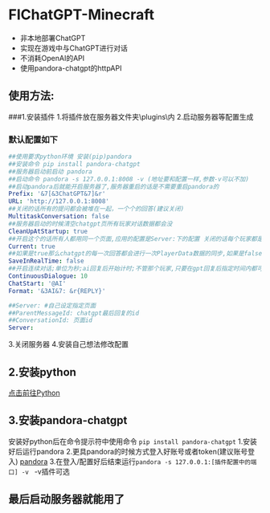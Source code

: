 # FIChatGPT-Minecraft
- 非本地部署ChatGPT
- 实现在游戏中与ChatGPT进行对话
- 不消耗OpenAI的API
- 使用pandora-chatgpt的httpAPI

## 使用方法:
###1.安装插件
1.将插件放在服务器文件夹\plugins\内
2.启动服务器等配置生成
### 默认配置如下
```YAML
##使用要求python环境 安装(pip)pandora
##安装命令 pip install pandora-chatgpt
##服务器启动前启动 pandora
##启动命令 pandora -s 127.0.0.1:8008 -v (地址要和配置一样,参数-v可以不加)
##启动pandora后就能开启服务器了,服务器重启的话是不需要重启pandora的
Prefix: '&7[&3ChatGPT&7]&r'
URL: 'http://127.0.0.1:8008'
##关闭的话所有的提问都会被堆在一起，一个个的回答(建议关闭)
MultitaskConversation: false
##服务器启动的时候清空chatgpt页所有玩家对话数据都会没
CleanUpAtStartup: true
##开启这个的话所有人都用同一个页面,应用的配置是Server:下的配置 关闭的话每个玩家都是独立的一个页面
Current: true
##如果是true那么chatgpt的每一次回答都会进行一次PlayerData数据的同步,如果是false的话只有服务器正常关闭的时候会同步(直接崩的可不算正常)
SaveInRealTime: false
##开启连续对话;单位为秒;ai回复后开始计时;不管那个玩家,只要在gpt回复后指定时间内都可以连续下去(如果关了Current的话每个玩家gpt记忆不同会很怪)
ContinuousDialogue: 10
ChatStart: '@AI'
Format: '&3AI&7: &r{REPLY}'

##Server: #自己设定指定页面
##ParentMessageId: chatgpt最后回复的id
##ConversationId: 页面id
Server:
```
3.关闭服务器
4.安装自己想法修改配置
## 2.安装python
[点击前往Python](https://python.org)
## 3.安装pandora-chatgpt
安装好python后在命令提示符中使用命令
`pip install pandora-chatgpt`
1.安装好后运行pandora
2.更具pandora的时候方式登入好账号或者token(建议账号登入) [pandora](https://github.com/pengzhile/pandora)
3.在登入/配置好后结束运行`pandora -s 127.0.0.1:[插件配置中的端口] -v ` -v插件可选
## 最后启动服务器就能用了
